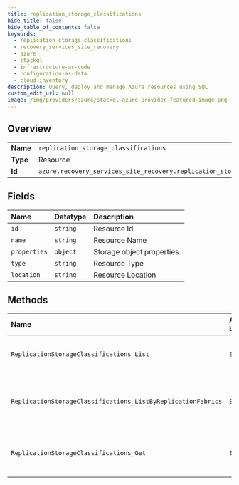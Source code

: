 ```yaml
---
title: replication_storage_classifications
hide_title: false
hide_table_of_contents: false
keywords:
  - replication_storage_classifications
  - recovery_services_site_recovery
  - azure    
  - stackql
  - infrastructure-as-code
  - configuration-as-data
  - cloud inventory
description: Query, deploy and manage Azure resources using SQL
custom_edit_url: null
image: /img/providers/azure/stackql-azure-provider-featured-image.png
---
```

  
    

## Overview
<table><tbody>
<tr><td><b>Name</b></td><td><code>replication_storage_classifications</code></td></tr>
<tr><td><b>Type</b></td><td>Resource</td></tr>
<tr><td><b>Id</b></td><td><code>azure.recovery_services_site_recovery.replication_storage_classifications</code></td></tr>
</tbody></table>

## Fields
| Name | Datatype | Description |
|:-----|:---------|:------------|
| `id` | `string` | Resource Id |
| `name` | `string` | Resource Name |
| `properties` | `object` | Storage object properties. |
| `type` | `string` | Resource Type |
| `location` | `string` | Resource Location |
## Methods
| Name | Accessible by | Required Params | Description |
|:-----|:--------------|:----------------|:------------|
| `ReplicationStorageClassifications_List` | `SELECT` | `api-version, resourceGroupName, resourceName, subscriptionId` | Lists the storage classifications in the vault. |
| `ReplicationStorageClassifications_ListByReplicationFabrics` | `SELECT` | `api-version, fabricName, resourceGroupName, resourceName, subscriptionId` | Lists the storage classifications available in the specified fabric. |
| `ReplicationStorageClassifications_Get` | `EXEC` | `api-version, fabricName, resourceGroupName, resourceName, storageClassificationName, subscriptionId` | Gets the details of the specified storage classification. |
